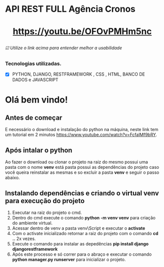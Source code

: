 # API REST FULL Agência Cronos

<h1  align="center">

https://youtu.be/OFOvPMHm5nc

<h6> ☑ Utilize o link acima para entender melhor a usabilidade</h6>
</h1>

### Tecnologias utilizadas.

- [x] PYTHON, DJANGO, RESTFRAMEWORK , CSS , HTML, BANCO DE DADOS e JAVASCRIPT

   
# Olá bem vindo!

## Antes de começar 
E necessário o download e instalação do python na máquina, neste link tem um tutorial em 2 minutos
 https://www.youtube.com/watch?v=FcfalMf9bRY.

## Após intalar o python 
Ao fazer o download ou clonar o projeto na raiz do mesmo possui uma pasta com o nome **venv** está pasta possui as dependências do projeto caso você queira reinstalar as mesmas e so excluir a pasta **venv** e seguir o passo abaixo.

## Instalando dependências e criando o virtual venv para execução do projeto
 1) Executar na raiz do projeto o cmd.
 2) Dentro do cmd execute o comando **python -m venv venv** para criação do ambiente virtual.
 3) Acessar dentro de venv a pasta venv\Script e executar o **activate**
 4) Com o activate inicializado retornar a raiz do projeto com o comando **cd ..** 2x vezes.
 5) Execute o comando para instalar as depedências **pip install django djangorestframework**
 6) Após este processo e só correr para o abraço e executar o comando **python manager.py runserver** para inicializar o projeto.

